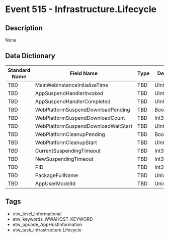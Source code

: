 # Event 515 - Infrastructure.Lifecycle

## Description
None

## Data Dictionary
|Standard Name|Field Name|Type|Description|Sample Value|
|---|---|---|---|---|
|TBD|MainWebInstanceInitializeTime|TBD|UInt64|None|None|
|TBD|AppSuspendHandlerInvoked|TBD|UInt64|None|None|
|TBD|AppSuspendHandlerCompleted|TBD|UInt64|None|None|
|TBD|WebPlatformSuspendDownloadPending|TBD|Boolean|None|None|
|TBD|WebPlatformSuspendDownloadCount|TBD|Int32|None|None|
|TBD|WebPlatformSuspendDownloadWaitStart|TBD|UInt64|None|None|
|TBD|WebPlatformCleanupPending|TBD|Boolean|None|None|
|TBD|WebPlatformCleanupStart|TBD|UInt64|None|None|
|TBD|CurrentSuspendingTimeout|TBD|Int32|None|None|
|TBD|NewSuspendingTimeout|TBD|Int32|None|None|
|TBD|PID|TBD|Int32|None|None|
|TBD|PackageFullName|TBD|UnicodeString|None|None|
|TBD|AppUserModelId|TBD|UnicodeString|None|None|

## Tags
* etw_level_Informational
* etw_keywords_WWAHOST_KEYWORD
* etw_opcode_AppHostInformation
* etw_task_Infrastructure.Lifecycle